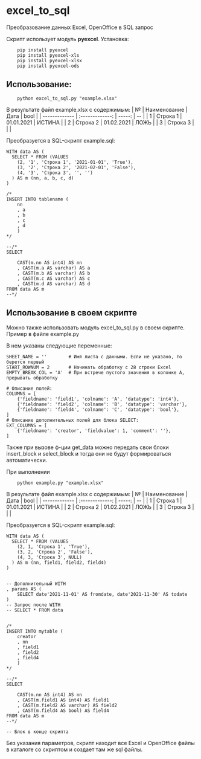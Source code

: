 # excel_to_sql
Преобразование данных Excel, OpenOffice в SQL запрос

Скрипт использует модуль **pyexcel**. Установка:
```
    pip install pyexcel
    pip install pyexcel-xls
    pip install pyexcel-xlsx
    pip install pyexcel-ods
```    
## Использование:
```
    python excel_to_sql.py "example.xlsx"
```
В результате файл example.xlsx с содержимым:
| №             | Наименование    | Дата       | bool   |
| ------------- | :-------------: | -----:     | --     |
| 1             | Строка 1        | 01.01.2021 | ИСТИНА |
| 2             | Строка 2        | 01.02.2021 | ЛОЖЬ   |
| 3             | Строка 3        |            |        |

Преобразуется в SQL-скрипт example.sql:
```
WITH data AS (
  SELECT * FROM (VALUES
    (2, '1', 'Строка 1', '2021-01-01', 'True'),
    (3, '2', 'Строка 2', '2021-02-01', 'False'),
    (4, '3', 'Строка 3', '', '')
  ) AS m (nn, a, b, c, d)
)

/*
INSERT INTO tablename (
    nn
    , a
    , b
    , c
    , d
    )
*/

--/*
SELECT

    CAST(m.nn AS int4) AS nn
    , CAST(m.a AS varchar) AS a
    , CAST(m.b AS varchar) AS b
    , CAST(m.c AS varchar) AS c
    , CAST(m.d AS varchar) AS d
FROM data AS m
--*/
```
## Использование в своем скрипте
Можно также использовать модуль excel_to_sql.py в своем скрипте.
Пример в файле example.py

В нем указаны следующие переменные:
```
SHEET_NAME = ''        # Имя листа с данными. Если не указано, то берется первый
START_ROWNUM = 2       # Начинать обработку с 2й строки Excel
EMPTY_BREAK_COL = 'A'  # При встрече пустого значения в колонке A, прерывать обработку

# Описание полей: 
COLUMNS = [
    {'fieldname': 'field1', 'colname': 'A', 'datatype': 'int4'},
    {'fieldname': 'field2', 'colname': 'B', 'datatype': 'varchar'},
    {'fieldname': 'field4', 'colname': 'C', 'datatype': 'bool'},
]
# Описание дополнительных полей для блока SELECT:
EXT_COLUMNS = [
    {'fieldname': 'creator', 'fieldvalue': 1, 'comment': ''},
]
```
Также при вызове ф-ции get_data можно передать свои блоки insert_block и select_block и тогда они не будут формироваться автоматически.

При выполнении
```
    python example.py "example.xlsx"
```
В результате файл example.xlsx с содержимым:
| №             | Наименование    | Дата       | bool   |
| ------------- | :-------------: | -----:     | --     |
| 1             | Строка 1        | 01.01.2021 | ИСТИНА |
| 2             | Строка 2        | 01.02.2021 | ЛОЖЬ   |
| 3             | Строка 3        |            |        |

Преобразуется в SQL-скрипт example.sql:
```
WITH data AS (
  SELECT * FROM (VALUES
    (2, 1, 'Строка 1', 'True'),
    (3, 2, 'Строка 2', 'False'),
    (4, 3, 'Строка 3', NULL)
  ) AS m (nn, field1, field2, field4)
)


-- Дополнительный WITH
, params AS (
    SELECT date'2021-11-01' AS fromdate, date'2021-11-30' AS todate
)
-- Запрос после WITH        
-- SELECT * FROM data
    

/*
INSERT INTO mytable (
    creator
    , nn
    , field1
    , field2
    , field4
    )
*/

--/*
SELECT

    CAST(m.nn AS int4) AS nn
    , CAST(m.field1 AS int4) AS field1
    , CAST(m.field2 AS varchar) AS field2
    , CAST(m.field4 AS bool) AS field4
FROM data AS m
--*/

-- Блок в конце скрипта
```

Без указания параметров, скрипт находит все Excel и OpenOffice файлы в каталоге со скриптом и создает там же sql файлы.